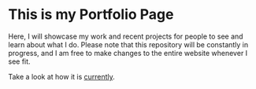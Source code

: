 # This is my Portfolio Page
Here, I will showcase my work and recent projects for people to see and learn about what I do.
Please note that this repository will be constantly in progress, and I am free to make changes to the entire website whenever I see fit.

Take a look at how it is [currently](https://bizzome.github.io/).
